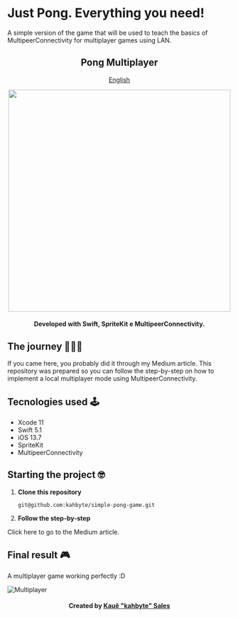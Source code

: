 # Just Pong. Everything you need!
A simple version of the game that will be used to teach the basics of MultipeerConnectivity for multiplayer games using LAN.

<div align = "center">
<h2> Pong Multiplayer </h2>
    
[English](https://github.com/kahbyte/simple-pong-game/blob/master/READMEus-en.md)

<img src="https://i.pinimg.com/originals/0b/d8/6c/0bd86c5869de63194cabe87431956673.png" width="500" height="500" />
    
<h4>Developed with Swift, SpriteKit e MultipeerConnectivity.</h4>
</div>

## The journey 👨🏽‍💻
If you came here, you probably did it through my Medium article. This repository was prepared so you can follow the step-by-step on how to implement a local multiplayer mode using MultipeerConnectivity.
## Tecnologies used 🕹
* Xcode 11
* Swift 5.1
* iOS 13.7
* SpriteKit
* MultipeerConnectivity

## Starting the project 🤓
1. **Clone this repository**

    ```shell
    git@github.com:kahbyte/simple-pong-game.git
    ```
    
2. **Follow the step-by-step**

Click here to go to the Medium article. 

## Final result 🎮

A multiplayer game working perfectly :D

![Multiplayer](https://i.pinimg.com/originals/b0/5a/1b/b05a1bd15645ef68e91ccd7a5fc1014d.gif)

<h4 align="center">
    Created by <a href="https://www.linkedin.com/in/kahbyte/"> Kauê "kahbyte" Sales </a>
</h4>
